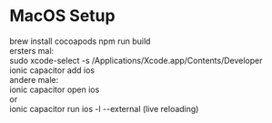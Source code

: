 # MacOS Setup
brew install cocoapods
npm run build
<br>
ersters mal: <br>
sudo xcode-select -s /Applications/Xcode.app/Contents/Developer 
<br>
ionic capacitor add ios
<br>
andere male: <br>
ionic capacitor open ios <br>
or <br>
ionic capacitor run ios -l --external (live reloading)
